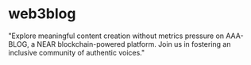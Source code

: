 # web3blog
"Explore meaningful content creation without metrics pressure on AAA-BLOG, a NEAR blockchain-powered platform. Join us in fostering an inclusive community of authentic voices."
